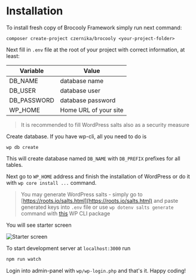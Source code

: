# Installation

To install fresh copy of Brocooly Framework simply run next command:
```
composer create-project czernika/brocooly <your-project-folder>
```

Next fill in `.env` file at the root of your project with correct information, at least:

| Variable | Value |
| ------ | ------ |
| DB_NAME | database name |
| DB_USER | database user |
| DB_PASSWORD | database password |
| WP_HOME | Home URL of your site |

> It is recommended to fill WordPress salts also as a security measure

Create database. If you have wp-cli, all you need to do is
```
wp db create
```

This will create database named `DB_NAME` with `DB_PREFIX` prefixes for all tables.

Next go to `WP_HOME` address and finish the installation of WordPress or do it with `wp core install ...` command.

> You may generate WordPress salts - simply go to [https://roots.io/salts.html](https://roots.io/salts.html) and paste generated keys into `.env` file or use `wp dotenv salts generate` command with [this](https://github.com/aaemnnosttv/wp-cli-dotenv-command) WP CLI package 

You will see starter screen

![Starter screen](/_media/starter-screen.png)

To start development server at `localhost:3000` run

```bash
npm run watch
```

Login into admin-panel with `wp/wp-login.php` and that's it. Happy coding!

